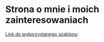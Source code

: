 # Strona o mnie i moich zainteresowaniach

[Link do wykorzystanego szablonu](https://github.com/sharu725/online-cv)